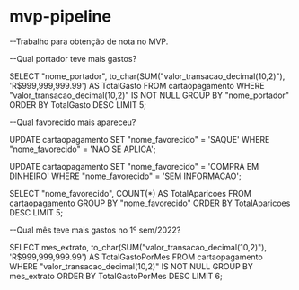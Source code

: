 # mvp-pipeline
--Trabalho para obtenção de nota no MVP.

--Qual portador teve mais gastos?

SELECT
    "nome_portador",
    to_char(SUM("valor_transacao_decimal(10,2)"), 'R$999,999,999.99') AS TotalGasto
FROM
    cartaopagamento
WHERE
    "valor_transacao_decimal(10,2)" IS NOT NULL
GROUP BY
    "nome_portador"
ORDER BY
    TotalGasto DESC
LIMIT 5;

--Qual favorecido mais apareceu?

UPDATE cartaopagamento
SET "nome_favorecido" = 'SAQUE'
WHERE "nome_favorecido" = 'NAO SE APLICA';

UPDATE cartaopagamento
SET "nome_favorecido" = 'COMPRA EM DINHEIRO'
WHERE "nome_favorecido" = 'SEM INFORMACAO';

SELECT
    "nome_favorecido",
    COUNT(*) AS TotalAparicoes
FROM
    cartaopagamento
GROUP BY
    "nome_favorecido"
ORDER BY
    TotalAparicoes DESC
LIMIT 5;

--Qual mês teve mais gastos no 1º sem/2022?

SELECT
    mes_extrato,
    to_char(SUM("valor_transacao_decimal(10,2)"), 'R$999,999,999.99') AS TotalGastoPorMes
FROM
    cartaopagamento
WHERE
    "valor_transacao_decimal(10,2)" IS NOT NULL
GROUP BY
    mes_extrato
ORDER BY
    TotalGastoPorMes DESC
LIMIT 6;
